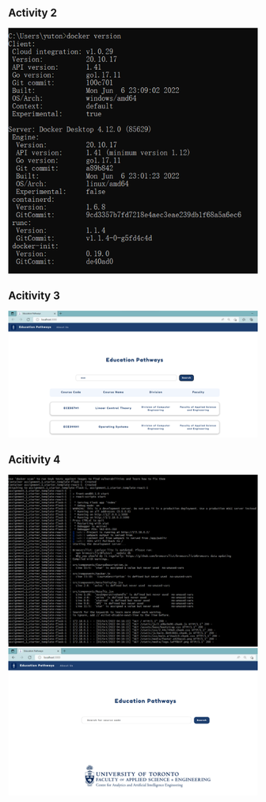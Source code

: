 ## Activity 2
![](images/acitivity%202.png)
## Acitivity 3
![](images/activity%203.png)
## Acitivity 4
![](images/activity%204-1.png)
![](images/activity%204-2.png)